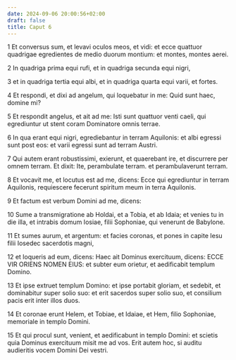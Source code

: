 ```yaml
---
date: 2024-09-06 20:00:56+02:00
draft: false
title: Caput 6
---
```





1 Et conversus sum, et levavi oculos meos, et vidi: et ecce quattuor quadrigae egredientes de medio duorum montium: et montes, montes aerei.

2 In quadriga prima equi rufi, et in quadriga secunda equi nigri,

3 et in quadriga tertia equi albi, et in quadriga quarta equi varii, et fortes.

4 Et respondi, et dixi ad angelum, qui loquebatur in me: Quid sunt haec, domine mi?

5 Et respondit angelus, et ait ad me: Isti sunt quattuor venti caeli, qui egrediuntur ut stent coram Dominatore omnis terrae.

6 In qua erant equi nigri, egrediebantur in terram Aquilonis: et albi egressi sunt post eos: et varii egressi sunt ad terram Austri.

7 Qui autem erant robustissimi, exierunt, et quaerebant ire, et discurrere per omnem terram. Et dixit: Ite, perambulate terram. et perambulaverunt terram.

8 Et vocavit me, et locutus est ad me, dicens: Ecce qui egrediuntur in terram Aquilonis, requiescere fecerunt spiritum meum in terra Aquilonis.

9 Et factum est verbum Domini ad me, dicens:

10 Sume a transmigratione ab Holdai, et a Tobia, et ab Idaia; et venies tu in die illa, et intrabis domum Iosiae, filii Sophoniae, qui venerunt de Babylone.

11 Et sumes aurum, et argentum: et facies coronas, et pones in capite Iesu filii Iosedec sacerdotis magni,

12 et loqueris ad eum, dicens: Haec ait Dominus exercituum, dicens: ECCE VIR ORIENS NOMEN EIUS: et subter eum orietur, et aedificabit templum Domino.

13 Et ipse extruet templum Domino: et ipse portabit gloriam, et sedebit, et dominabitur super solio suo: et erit sacerdos super solio suo, et consilium pacis erit inter illos duos.

14 Et coronae erunt Helem, et Tobiae, et Idaiae, et Hem, filio Sophoniae, memoriale in templo Domini.

15 Et qui procul sunt, venient, et aedificabunt in templo Domini: et scietis quia Dominus exercituum misit me ad vos. Erit autem hoc, si auditu audieritis vocem Domini Dei vestri.

